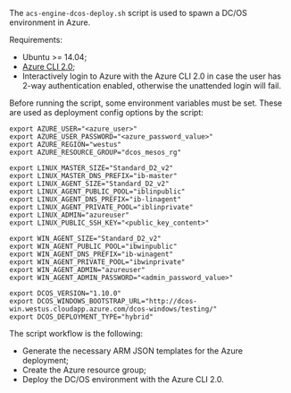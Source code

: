 The `acs-engine-dcos-deploy.sh` script is used to spawn a DC/OS environment in Azure.

Requirements:
- Ubuntu >= 14.04;
- [Azure CLI 2.0](https://docs.microsoft.com/en-us/cli/azure/install-azure-cli);
- Interactively login to Azure with the Azure CLI 2.0 in case the user has 2-way authentication enabled, otherwise the unattended login will fail.

Before running the script, some environment variables must be set. These are used as deployment config options by the script:

```
export AZURE_USER="<azure_user>"
export AZURE_USER_PASSWORD="<azure_password_value>"
export AZURE_REGION="westus"
export AZURE_RESOURCE_GROUP="dcos_mesos_rg"

export LINUX_MASTER_SIZE="Standard_D2_v2"
export LINUX_MASTER_DNS_PREFIX="ib-master"
export LINUX_AGENT_SIZE="Standard_D2_v2"
export LINUX_AGENT_PUBLIC_POOL="iblinpublic"
export LINUX_AGENT_DNS_PREFIX="ib-linagent"
export LINUX_AGENT_PRIVATE_POOL="iblinprivate"
export LINUX_ADMIN="azureuser"
export LINUX_PUBLIC_SSH_KEY="<public_key_content>"

export WIN_AGENT_SIZE="Standard_D2_v2"
export WIN_AGENT_PUBLIC_POOL="ibwinpublic"
export WIN_AGENT_DNS_PREFIX="ib-winagent"
export WIN_AGENT_PRIVATE_POOL="ibwinprivate"
export WIN_AGENT_ADMIN="azureuser"
export WIN_AGENT_ADMIN_PASSWORD="<admin_password_value>"

export DCOS_VERSION="1.10.0"
export DCOS_WINDOWS_BOOTSTRAP_URL="http://dcos-win.westus.cloudapp.azure.com/dcos-windows/testing/"
export DCOS_DEPLOYMENT_TYPE="hybrid"
```

The script workflow is the following:

- Generate the necessary ARM JSON templates for the Azure deployment;
- Create the Azure resource group;
- Deploy the DC/OS environment with the Azure CLI 2.0.
